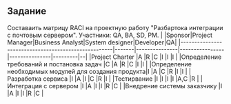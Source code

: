 ## Задание
Составаить матрицу RACI на проектную работу "Разбартока интеграции с почтовым сервером". Участники: QA, BA, SD, PM.
|                                                     |Sponsor|Project Manager|Business Analyst|System designer|Developer|QA|
|-----------------------------------------------------|-------|---------------|----------------|---------------|---------|--|
|Project Charter                                      |A      |R	            |C               |I              |I        |I |
|Определение требований и постановка задач 	          |C      |A              |R               |C              |I        |I |
|Определение необходимых модулей для создания продукта|I	    |A              |C	             |R              |I        |I |
|Разработка сервиса                                   |I	    |A              |I	             |C              |R        |I |
|Тестирвание	                                        |I	    |I              |I	             |I              |A,C	     |R |
|Интеграция с сервером	                              |I      |A	            |I               |I	             |R        |C |
|Внедрение системы заказчику	                        |I      |A              |I               |I	             |R        |C |

